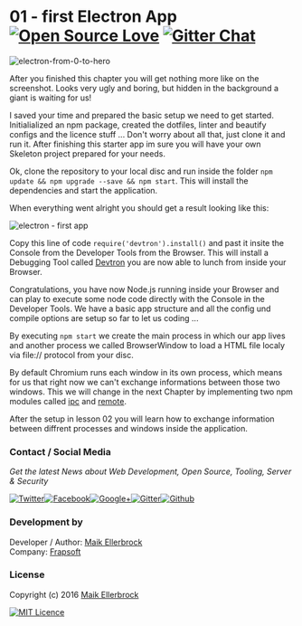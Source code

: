 # 01 - first Electron App [![Open Source Love](https://badges.frapsoft.com/os/v1/open-source.svg?v=102)](https://github.com/ellerbrock/open-source-badge/) [![Gitter Chat](https://badges.gitter.im/frapsoft/frapsoft.svg)](https://gitter.im/frapsoft/frapsoft/)  


![electron-from-0-to-hero](https://github.frapsoft.com/top/awesome-electron.png)

After you finished this chapter you will get nothing more like on the screenshot.
Looks very ugly and boring, but hidden in the background a giant is waiting for us!

I saved your time and prepared the basic setup we need to get started.
Initialialized an npm package, created the dotfiles, linter and beautify configs and the licence stuff ...
Don't worry about all that, just clone it and run it. After finishing this starter app im sure you will have your own Skeleton project 
prepared for your needs.

Ok, clone the repository to your local disc and run inside the folder `npm update && npm upgrade --save && npm start`.
This will install the dependencies and start the application.

When everything went alright you should get a result looking like this:

![electron - first app](https://github.frapsoft.com/top/electron-app-from-0-hero/01-first-app.png)

Copy this line of code `require('devtron').install()` and past it insite the Console from the Developer Tools from the Browser.
This will install a Debugging Tool called [Devtron](http://electron.atom.io/devtron/) you are now able to lunch from inside your Browser.

Congratulations, you have now Node.js running inside your Browser and can play to execute some node code directly with the Console in the Developer Tools.
We have a basic app structure and all the config und compile options are setup so far to let us coding ...

By executing `npm start` we create the main process in which our app lives and another process we called BrowserWindow to load a HTML
file localy via file:// protocol from your disc.

By default Chromium runs each window in its own process, which means for us that right now we can't exchange informations between those two windows.
This we will change in the next Chapter by implementing two npm modules called [ipc](https://github.com/electron/electron/blob/master/docs/api/ipc-main.md) 
and [remote](https://github.com/electron/electron/blob/master/docs/api/remote.md). 

After the setup in lesson 02 you will learn how to exchange information between diffrent processes and windows inside the application.

### Contact / Social Media

*Get the latest News about Web Development, Open Source, Tooling, Server & Security*

[![Twitter](https://github.frapsoft.com/social/twitter.png)](https://twitter.com/frapsoft/)[![Facebook](https://github.frapsoft.com/social/facebook.png)](https://www.facebook.com/frapsoft/)[![Google+](https://github.frapsoft.com/social/google-plus.png)](https://plus.google.com/116540931335841862774)[![Gitter](https://github.frapsoft.com/social/gitter.png)](https://gitter.im/frapsoft/frapsoft/)[![Github](https://github.frapsoft.com/social/github.png)](https://github.com/ellerbrock/)

### Development by

Developer / Author: [Maik Ellerbrock](https://github.com/ellerbrock/)  
Company: [Frapsoft](https://github.com/frapsoft/)

### License 

Copyright (c) 2016 [Maik Ellerbrock](https://github.com/ellerbrock/)  

[![MIT Licence](https://badges.frapsoft.com/os/mit/mit-125x28.png?v=102)](https://opensource.org/licenses/mit-license.php)  


